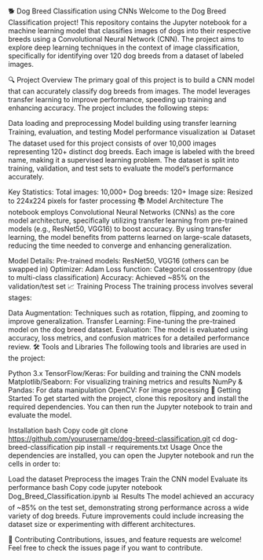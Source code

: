 🐕 Dog Breed Classification using CNNs
Welcome to the Dog Breed Classification project! This repository contains the Jupyter notebook for a machine learning model that classifies images of dogs into their respective breeds using a Convolutional Neural Network (CNN). The project aims to explore deep learning techniques in the context of image classification, specifically for identifying over 120 dog breeds from a dataset of labeled images.

🔍 Project Overview
The primary goal of this project is to build a CNN model that can accurately classify dog breeds from images. The model leverages transfer learning to improve performance, speeding up training and enhancing accuracy. The project includes the following steps:

Data loading and preprocessing
Model building using transfer learning
Training, evaluation, and testing
Model performance visualization
📊 Dataset
The dataset used for this project consists of over 10,000 images representing 120+ distinct dog breeds. Each image is labeled with the breed name, making it a supervised learning problem. The dataset is split into training, validation, and test sets to evaluate the model’s performance accurately.

Key Statistics:
Total images: 10,000+
Dog breeds: 120+
Image size: Resized to 224x224 pixels for faster processing
📚 Model Architecture
The notebook employs Convolutional Neural Networks (CNNs) as the core model architecture, specifically utilizing transfer learning from pre-trained models (e.g., ResNet50, VGG16) to boost accuracy. By using transfer learning, the model benefits from patterns learned on large-scale datasets, reducing the time needed to converge and enhancing generalization.

Model Details:
Pre-trained models: ResNet50, VGG16 (others can be swapped in)
Optimizer: Adam
Loss function: Categorical crossentropy (due to multi-class classification)
Accuracy: Achieved ~85% on the validation/test set
📈 Training Process
The training process involves several stages:

Data Augmentation: Techniques such as rotation, flipping, and zooming to improve generalization.
Transfer Learning: Fine-tuning the pre-trained model on the dog breed dataset.
Evaluation: The model is evaluated using accuracy, loss metrics, and confusion matrices for a detailed performance review.
🛠️ Tools and Libraries
The following tools and libraries are used in the project:

Python 3.x
TensorFlow/Keras: For building and training the CNN models
Matplotlib/Seaborn: For visualizing training metrics and results
NumPy & Pandas: For data manipulation
OpenCV: For image processing
🚀 Getting Started
To get started with the project, clone this repository and install the required dependencies. You can then run the Jupyter notebook to train and evaluate the model.

Installation
bash
Copy code
git clone https://github.com/yourusername/dog-breed-classification.git
cd dog-breed-classification
pip install -r requirements.txt
Usage
Once the dependencies are installed, you can open the Jupyter notebook and run the cells in order to:

Load the dataset
Preprocess the images
Train the CNN model
Evaluate its performance
bash
Copy code
jupyter notebook Dog_Breed_Classification.ipynb
📊 Results
The model achieved an accuracy of ~85% on the test set, demonstrating strong performance across a wide variety of dog breeds. Future improvements could include increasing the dataset size or experimenting with different architectures.

🤝 Contributing
Contributions, issues, and feature requests are welcome! Feel free to check the issues page if you want to contribute.

